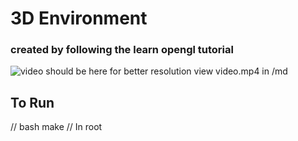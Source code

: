 # 3D Environment

### created by following the learn opengl tutorial

![video should be here](./md/video.webp)
for better resolution view video.mp4 in /md

## To Run
// bash
make
//
In root
